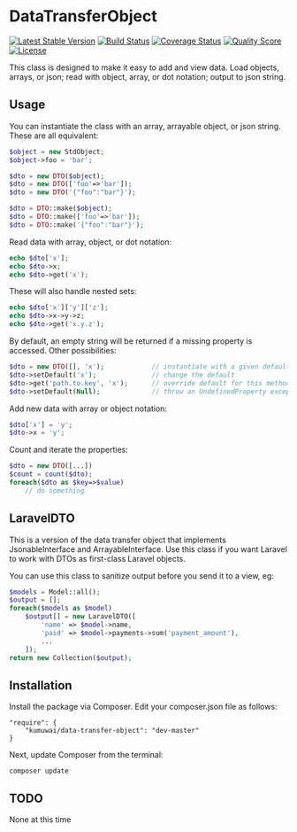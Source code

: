 DataTransferObject
===================
[![Latest Stable Version](https://img.shields.io/packagist/v/kumuwai/data-transfer-object.svg)](https://packagist.org/packages/kumuwai/data-transfer-object)
[![Build Status](https://img.shields.io/travis/kumuwai/data-transfer-object/master.svg)](https://travis-ci.org/kumuwai/data-transfer-object)
[![Coverage Status](https://coveralls.io/repos/kumuwai/data-transfer-object/badge.png?branch=master)](https://coveralls.io/r/kumuwai/data-transfer-object)
[![Quality Score](https://img.shields.io/scrutinizer/g/kumuwai/data-transfer-object.svg)](https://scrutinizer-ci.com/g/kumuwai/data-transfer-object)
[![License](https://img.shields.io/badge/license-MIT-blue.svg)](LICENSE.md)


This class is designed to make it easy to add and view data. Load objects, arrays, or json; read with object, array, or dot notation; output to json string.

Usage
------
You can instantiate the class with an array, arrayable object, or json string. These are all equivalent:

```php
$object = new StdObject;
$object->foo = 'bar';

$dto = new DTO($object);
$dto = new DTO(['foo'=>'bar']);
$dto = new DTO('{"foo":"bar"}');

$dto = DTO::make($object);
$dto = DTO::make(['foo'=>'bar']);
$dto = DTO::make('{"foo":"bar"}');
```

Read data with array, object, or dot notation:

```php
echo $dto['x'];
echo $dto->x;
echo $dto->get('x');
```

These will also handle nested sets:

```php
echo $dto['x']['y']['z'];
echo $dto->x->y->z;
echo $dto->get('x.y.z');
```

By default, an empty string will be returned if a missing property is accessed. Other possibilities:

```php
$dto = new DTO([], 'x');            // instantiate with a given default
$dto->setDefault('x');              // change the default
$dto->get('path.to.key', 'x');      // override default for this method call
$dto->setDefault(Null);             // throw an UndefinedProperty exception
```

Add new data with array or object notation:

```php
$dto['x'] = 'y';
$dto->x = 'y';
```

Count and iterate the properties:

```php
$dto = new DTO([...])
$count = count($dto);
foreach($dto as $key=>$value)
    // do something
```

LaravelDTO
----------
This is a version of the data transfer object that implements JsonableInterface and ArrayableInterface. Use this class if you want Laravel to work with DTOs as first-class Laravel objects.

You can use this class to sanitize output before you send it to a view, eg:

```php
$models = Model::all();
$output = [];
foreach($models as $model)
    $output[] = new LaravelDTO([
        'name' => $model->name,
        'paid' => $model->payments->sum('payment_amount'),
        ...
    ]);
return new Collection($output);
```

Installation
------------
Install the package via Composer. Edit your composer.json file as follows:

    "require": {
        "kumuwai/data-transfer-object": "dev-master"
    }

Next, update Composer from the terminal:

    composer update



TODO
-------
None at this time
